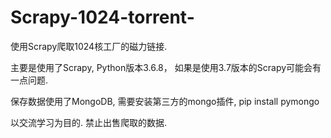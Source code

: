 # Scrapy-1024-torrent-
使用Scrapy爬取1024核工厂的磁力链接.

主要是使用了Scrapy, Python版本3.6.8， 如果是使用3.7版本的Scrapy可能会有一点问题.

保存数据使用了MongoDB, 需要安装第三方的mongo插件,  pip install pymongo

以交流学习为目的.   禁止出售爬取的数据.
